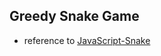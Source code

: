## Greedy Snake Game
* reference to [JavaScript-Snake](https://github.com/patorjk/JavaScript-Snake/blob/master/js/snake.js)
